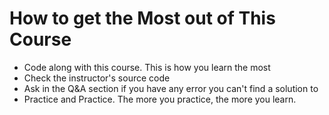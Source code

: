 # How to get the Most out of This Course
- Code along with this course. This is how you learn the most
- Check the instructor's source code
- Ask in the Q&A section if you have any error you can't find a solution to
- Practice and Practice. The more you practice, the more you learn. 